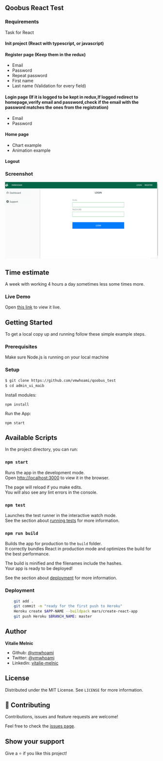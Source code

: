 ## Qoobus React Test

### Requirements

Task for React

#### Init project (React with typescript, or javascript)

#### Register page (Keep them in the redux)

- Email
- Password
- Repeat password
- First name
- Last name
  (Validation for every field)

#### Login page (If it is logged to be kept in redux,If logged redirect to homepage,verify email and password,check if the email with the password matches the ones from the registration)

- Email
- Password

#### Home page

- Chart example
- Animation example

#### Logout

### Screenshot

![screenshot](./qoobus_test.gif)

## Time estimate

A week with working 4 hours a day sometimes less some times more.

### Live Demo

Open [this link](https://qoobus-test.netlify.app/) to view it live.

## Getting Started

To get a local copy up and running follow these simple example steps.

### Prerequisites

Make sure Node.js is running on your local machine

### Setup

```bash
$ git clone https://github.com/vmwhoami/qoobus_test
$ cd admin_ui_maib
```

Install modules:

```
npm install
```

Run the App:

```
npm start
```

## Available Scripts

In the project directory, you can run:

### `npm start`

Runs the app in the development mode.\
Open [http://localhost:3000](http://localhost:3000) to view it in the browser.

The page will reload if you make edits.\
You will also see any lint errors in the console.

### `npm test`

Launches the test runner in the interactive watch mode.\
See the section about [running tests](https://facebook.github.io/create-react-app/docs/running-tests) for more information.

### `npm run build`

Builds the app for production to the `build` folder.\
It correctly bundles React in production mode and optimizes the build for the best performance.

The build is minified and the filenames include the hashes.\
Your app is ready to be deployed!

See the section about [deployment](https://facebook.github.io/create-react-app/docs/deployment) for more information.

### Deployment

```bash
    git add .
    git commit -m "ready for the first push to Heroku"
    Heroku create $APP-NAME --buildpack mars/create-react-app
    git push Heroku $BRANCH_NAME: master
```

## Author

**Vitalie Melnic**

- Github: [@vmwhoami](https://github.com/vmwhoami/)
- Twitter: [@vmwhoami](https://twitter.com/vmwhoami)
- Linkedin: [vitalie-melnic](https://www.linkedin.com/in/vitalie-melnic/)

## License

Distributed under the MIT License. See `LICENSE` for more information.

## 🤝 Contributing

Contributions, issues and feature requests are welcome!

Feel free to check the [issues page](https://github.com/vmwhoami/qoobus_test/issues).

## Show your support

Give a ⭐️ if you like this project!
